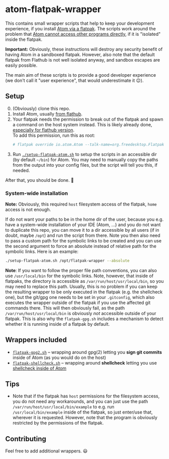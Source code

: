 # atom-flatpak-wrapper

This contains small wrapper scripts that help to keep your development experience, if you install [Atom via a flatpak](https://flathub.org/apps/details/io.atom.Atom).
The scripts work around the problem that [Atom cannot access other programs directly](https://github.com/flathub/io.atom.Atom/issues/12), if it is "isolated" inside the flatpak.

**Important:** Obviously, these instructions will destroy any security benefit of having Atom in a sandboxed flatpak. However, also note that the default flatpak from Flathub is not well isolated anyway, and sandbox escapes are easily possible.

The main aim of these scripts is to provide a good developer experience (we don't call it "user experience", that would underestimate it 😉).

## Setup

0. (Obviously) clone this repo.
1. Install Atom, usually [from flathub](https://flathub.org/apps/details/io.atom.Atom).
2. Your flatpak needs the permission to break out of the flatpak and spawn a command on the host system instead. This is likely already done, [especially for flathub version](https://github.com/flathub/io.atom.Atom/issues/43).  
   To add this permission, run this as root:
   ```sh
   # flatpak override io.atom.Atom --talk-name=org.freedesktop.Flatpak
   ```
3. Run [`./setup-flatpak-atom.sh`](setup-flatpak-atom.sh) to setup the scripts in an accessible dir (by default `~/bin`) for Atom. You may need to manually copy the paths from the output into your config files, but the script will tell you this, if needed.

After that, you should be done. 🙂

### System-wide installation

**Note:** Obviously, this required `host` filesystem access of the flatpak, `home` access is not enough.

If do not want your paths to be in the home dir of the user, because you e.g. have a system-wide installation of your IDE (Atom, …) and you do not want to duplicate this repo, you can move it to a dir accessible by all users (if in doubt, maybe `/opt`) and run the script from there. Note you then also need to pass a custom path for the symbolic links to be created and you can use the second argument to force an absolute instead of relative path for the symbolic links. Here is an example:

```sh
./setup-flatpak-atom.sh /opt/flatpak-wrapper --absolute
```

**Note**: If you want to follow the proper file path conventions, you can also use `/usr/local/bin` for the symbolic links. Note, however, that inside of flatpaks, the directory is accessible as `/var/run/host/usr/local/bin`, so you may need to replace this path.
Usually, this is no problem if you can keep the resulting wrapper to be only executed in the flatpak (e.g. the shellcheck one), but the git/gpg one needs to be set in your `.gitconfig`, which also executes the wrapper outside of the flatpak if you use the affected git commands there. This will then obviously fail, as the path `/var/run/host/usr/local/bin` is obviously _not_ accessible outside of your flatpak. This is also why the `flatpak-gpg.sh` includes a mechanism to detect whether it is running inside of a flatpak by default.

## Wrappers included

* [`flatpak-gpg2.sh`](flatpak-gpg2.sh) – wrapping around gpg(2) letting you **sign git commits** inside of Atom (as you would do on the host)
* [`flatpak-shellcheck.sh`](flatpak-shellcheck.sh) – wrapping around **shellcheck** letting you use [shellcheck inside of Atom](https://atom.io/packages/linter-shellcheck)

## Tips

* Note that if the flatpak has `host` permissions for the filesystem access, you do not need any workarounds, and you can just use the path `/var/run/host/usr/local/bin/example` to e.g. run `/usr/local/bin/example` inside of the flatpak, so just enter/use that, wherever it is requested.
  However, note that the program is obviously restricted by the permissions of the flatpak.
 
## Contributing

Feel free to add additional wrappers. 😃
